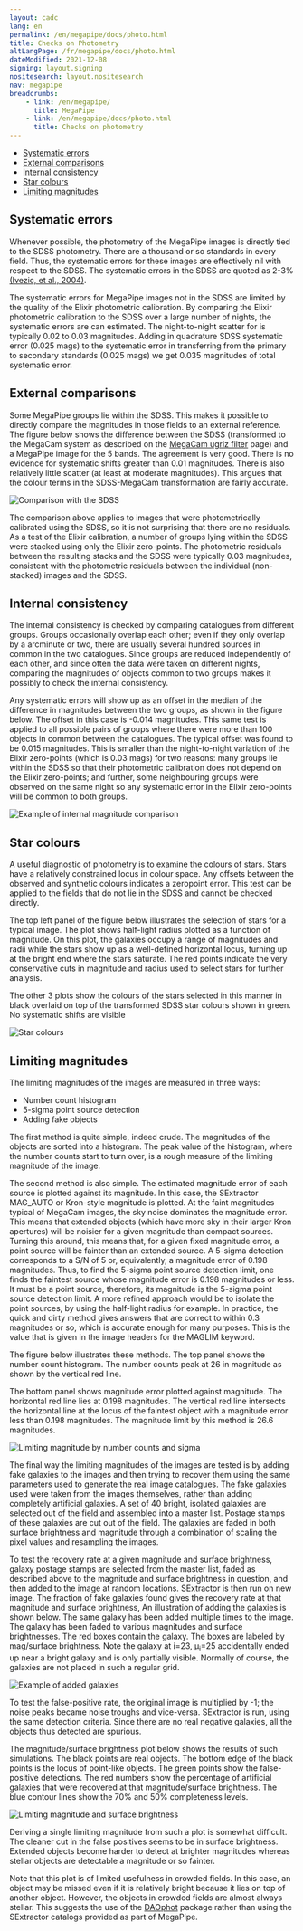 ```yaml
---
layout: cadc
lang: en
permalink: /en/megapipe/docs/photo.html
title: Checks on Photometry
altLangPage: /fr/megapipe/docs/photo.html
dateModified: 2021-12-08
signing: layout.signing
nositesearch: layout.nositesearch
nav: megapipe
breadcrumbs:
    - link: /en/megapipe/
      title: MegaPipe
    - link: /en/megapipe/docs/photo.html
      title: Checks on photometry
---
```

<ul>
  <li><a href="#system">Systematic errors</a></li>
  <li><a href="#extern">External comparisons</a></li>
  <li><a href="#intern">Internal consistency</a></li>
  <li><a href="#cols">Star colours</a></li>
  <li><a href="#lim">Limiting magnitudes</a></li>
</ul>
<h2 id="system">Systematic errors</h2>
<p>
    Whenever possible, the photometry of the MegaPipe images is directly
    tied to the SDSS photometry. There are a thousand or so standards in
    every field. Thus, the systematic errors for these images are
    effectively nil with respect to the SDSS. The systematic errors in the
    SDSS are quoted as 2-3% <a rel="external" href="https://xxx.lanl.gov/pdf/astro-ph/0410195">(Ivezic, et al.,
      2004)</a>.
</p>
<p>
    The systematic errors for MegaPipe images not in the SDSS are
    limited by the quality of the Elixir photometric calibration. By
    comparing the Elixir photometric calibration to the SDSS over a
    large number of nights, the systematic errors are can
    estimated. The night-to-night scatter for is typically 0.02 to
    0.03 magnitudes. Adding in quadrature SDSS systematic error (0.025
    mags) to the systematic error in transferring from the primary
    to secondary standards (0.025 mags) we get 0.035 magnitudes of
    total systematic error.
</p>
<h2 id="extern">External comparisons</h2>
<p>
    Some MegaPipe groups lie within the SDSS. This makes it possible
    to directly compare the magnitudes in those fields to an external
    reference. The figure below shows the difference between the
    SDSS (transformed to the MegaCam system as described on the
    <a href="filt.html">MegaCam ugriz filter</a> page) and a MegaPipe
    image for the 5 bands. The agreement is very good. There is no
    evidence for systematic shifts greater than 0.01 magnitudes. There
    is also relatively little scatter (at least at moderate
    magnitudes). This argues that the colour terms in the SDSS-MegaCam
    transformation are fairly accurate.
</p>
<img src="/static/images/megapipe/magcom.gif" alt="Comparison with the SDSS"/>
<p>
    The comparison above applies to images that were photometrically
    calibrated using the SDSS, so it is not surprising that there are no
    residuals. As a test of the Elixir calibration, a number of groups
    lying within the SDSS were stacked using only the Elixir
    zero-points. The photometric residuals between the resulting stacks
    and the SDSS were typically 0.03 magnitudes, consistent with the
    photometric residuals between the individual (non-stacked) images and
    the SDSS.
</p>
<h2 id="intern">Internal consistency</h2>
<p>
    The internal consistency is checked by comparing catalogues from
    different groups. Groups occasionally overlap each other; even if they
    only overlap by a arcminute or two, there are usually several hundred
    sources in common in the two catalogues. Since groups are reduced
    independently of each other, and since often the data were taken on
    different nights, comparing the magnitudes of objects common to two
    groups makes it possibly to check the internal consistency.
</p>
<p>
    Any systematic errors will show up as an offset in the median of the
    difference in magnitudes between the two groups, as shown in the
    figure below. The offset in this case is -0.014
    magnitudes. This same test is applied to all possible pairs of groups
    where there were more than 100 objects in common between the
    catalogues. The typical offset was found to be 0.015 magnitudes. This
    is smaller than the night-to-night variation of the Elixir zero-points
    (which is 0.03 mags) for two reasons: many groups lie within the SDSS
    so that their photometric calibration does not depend on the Elixir
    zero-points; and further, some neighbouring groups were observed on
    the same night so any systematic error in the Elixir zero-points will
    be common to both groups.
</p>
<img src="/static/images/megapipe/edgemag.gif" alt="Example of internal magnitude comparison"/>
<h2 id="cols">Star colours</h2>
<p>
    A useful diagnostic of photometry is to examine the colours of
    stars. Stars have a relatively constrained locus in colour space. Any
    offsets between the observed and synthetic colours indicates a
    zeropoint error. This test can be applied to the fields that do not
    lie in the SDSS and cannot be checked directly.
</p>
<p>
   The top left panel of the figure below illustrates the
    selection of stars for a typical image. The plot shows half-light
    radius plotted as a function of magnitude. On this plot, the
    galaxies occupy a range of magnitudes and radii while the stars
    show up as a well-defined horizontal locus, turning up at the
    bright end where the stars saturate. The red points indicate the
    very conservative cuts in magnitude and radius used to select
    stars for further analysis.
</p>
<p>
    The other 3 plots show the colours of the stars selected in this
    manner in black overlaid on top of the transformed SDSS star
    colours shown in green. No systematic shifts are visible
</p>
<img src="/static/images/megapipe/starcol.gif" alt="Star colours"/>
<h2 id="lim">Limiting magnitudes</h2>
<p>
    The limiting magnitudes of the images are measured in three ways: 
</p>
<ul>
  <li>Number count histogram</li>
  <li>5-sigma point source detection</li>
  <li>Adding fake objects</li>
</ul>
<p>
   The first method is quite simple, indeed crude. The magnitudes
  of the objects are sorted into a histogram. The peak value of the
  histogram, where the number counts start to turn over, is a rough
  measure of the limiting magnitude of the image.
</p>
<p>
    The second method is also simple. The estimated magnitude error
    of each source is plotted against its magnitude. In this case, the
    SExtractor MAG_AUTO or Kron-style magnitude is plotted. At the
    faint magnitudes typical of MegaCam images, the sky noise
    dominates the magnitude error. This means that extended objects
    (which have more sky in their larger Kron apertures) will be
    noisier for a given magnitude than compact sources. Turning this
    around, this means that, for a given fixed magnitude error, a
    point source will be fainter than an extended source. A 5-sigma
    detection corresponds to a S/N of 5 or, equivalently, a magnitude
    error of 0.198 magnitudes. Thus, to find the 5-sigma point source
    detection limit, one finds the faintest source whose magnitude
    error is 0.198 magnitudes or less. It must be a point source,
    therefore, its magnitude is the 5-sigma point source detection
    limit. A more refined approach would be to isolate the point
    sources, by using the half-light radius for example. In practice,
    the quick and dirty method gives answers that are correct to
    within 0.3 magnitudes or so, which is accurate enough for many
    purposes. This is the value that is given in the image headers for
    the MAGLIM keyword.
</p>
<p>
    The figure below illustrates these methods. The top panel shows the
    number count histogram. The number counts peak at 26 in magnitude as
    shown by the vertical red line.
</p>
<p>
    The bottom panel shows magnitude error plotted against magnitude. The
    horizontal red line lies at 0.198 magnitudes. The vertical red line
    intersects the horizontal line at the locus of the faintest object
    with a magnitude error less than 0.198 magnitudes. The magnitude limit
    by this method is 26.6 magnitudes.
</p>
<img src="/static/images/megapipe/magncex.gif" alt="Limiting magnitude by number counts and sigma"/>
<p>
  The final way the limiting magnitudes of the images are tested
    is by adding fake galaxies to the images and then trying to
    recover them using the same parameters used to generate the real
    image catalogues. The fake galaxies used were taken from the
    images themselves, rather than adding completely artificial
    galaxies. A set of 40 bright, isolated galaxies are selected out
    of the field and assembled into a master list. Postage stamps of
    these galaxies are cut out of the field. The galaxies are faded in
    both surface brightness and magnitude through a combination of
    scaling the pixel values and resampling the images.
</p>
<p>
  To test the recovery rate at a given magnitude and surface
  brightness, galaxy postage stamps are selected from the master list,
  faded as described above to the magnitude and surface brightness in
  question, and then added to the image at random
  locations. SExtractor is then run on new image. The fraction of fake
  galaxies found gives the recovery rate at that magnitude and surface
  brightness, An illustration of adding the galaxies is shown
  below. The same galaxy has been added multiple times to the
  image. The galaxy has been faded to various magnitudes and surface
  brightnesses. The red boxes contain the galaxy. The boxes are
  labeled by mag/surface brightness. Note the galaxy at i=23,
  &mu;<sub>i</sub>=25 accidentally ended up near a bright galaxy and
  is only partially visible. Normally of course, the galaxies are not
  placed in such a regular grid.
</p>
<img src="/static/images/megapipe/sampleim.gif" alt="Example of added galaxies"/>
<p>
  To test the false-positive rate, the original image is
    multiplied by -1; the noise peaks became noise troughs and
    vice-versa. SExtractor is run, using the same detection
    criteria. Since there are no real negative galaxies, all the objects
    thus detected are spurious.
</p>
<p>
    The magnitude/surface brightness plot below shows the results of
    such simulations. The black points are real objects. The bottom
    edge of the black points is the locus of point-like objects. The
    green points show the false-positive detections. The red numbers
    show the percentage of artificial galaxies that were recovered at
    that magnitude/surface brightness. The blue contour lines show the
    70% and 50% completeness levels.
</p>
<img src="/static/images/megapipe/limex.gif" alt="Limiting magnitude and surface brightness"/>
<p>
    Deriving a single limiting magnitude from such a plot is somewhat
    difficult. The cleaner cut in the false positives seems to be in
    surface brightness. Extended objects become harder to detect at
    brighter magnitudes whereas stellar objects are detectable a
    magnitude or so fainter.
</p>
<p>
   Note that this plot is of limited usefulness in crowded
    fields. In this case, an object may be missed even if it is
    relatively bright because it lies on top of another
    object. However, the objects in crowded fields are almost always
    stellar. This suggests the use of the <a rel="external" href="https://adsabs.harvard.edu/abs/1987PASP...99..191S">DAOphot</a>
    package rather than using the SExtractor catalogs provided as part
    of MegaPipe.
</p>
